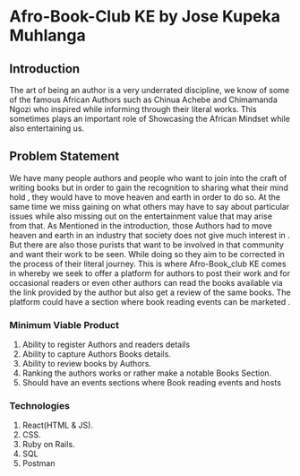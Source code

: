# Afro-Book-Club KE by Jose Kupeka Muhlanga

## Introduction

The art of being an author is a very underrated discipline, we know of some of the famous African
Authors such as Chinua Achebe and Chimamanda Ngozi who inspired while informing through
their literal works. This sometimes plays an important role of Showcasing the African Mindset
while also entertaining us.

## Problem Statement

We have many people authors and people who want to join into the craft of writing books but in
order to gain the recognition to sharing what their mind hold , they would have to move heaven and
earth in order to do so. At the same time we miss gaining on what others may have to say about
particular issues while also missing out on the entertainment value that may arise from that.
As Mentioned in the introduction, those Authors had to move heaven and earth in an industry that
society does not give much interest in . But there are also those purists that want to be involved in
that community and want their work to be seen. While doing so they aim to be corrected in the
process of their literal journey.
This is where Afro-Book_club KE comes in whereby we seek to offer a platform for authors to post
their work and for occasional readers or even other authors can read the books available via the link
provided by the author but also get a review of the same books. The platform could have a section
where book reading events can be marketed .

### Minimum Viable Product

1. Ability to register Authors and readers details
2. Ability to capture Authors Books details.
3. Ability to review books by Authors.
4. Ranking the authors works or rather make a notable Books Section.
5. Should have an events sections where Book reading events and hosts

### Technologies

1. React(HTML & JS).
2. CSS.
3. Ruby on Rails.
4. SQL
5. Postman